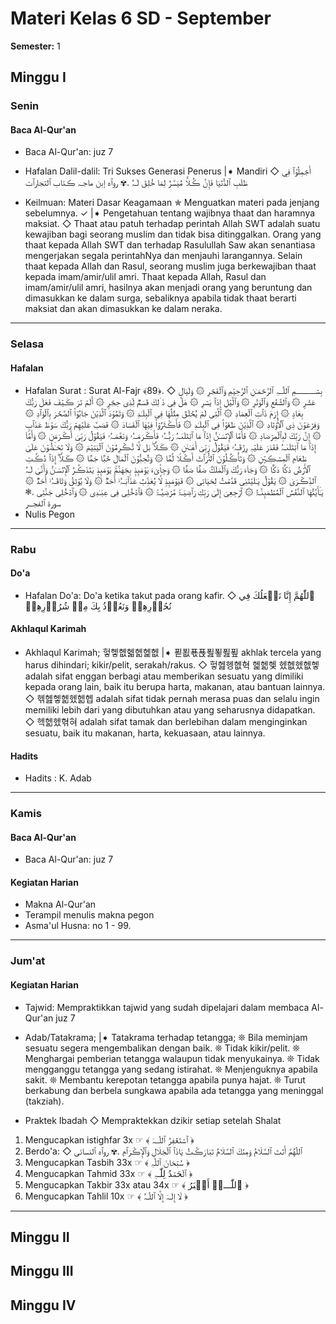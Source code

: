# Materi Kelas 6 SD - September
**Semester:** 1

## Minggu I

### Senin

#### Baca Al-Qur'an
- Baca Al-Qur'an: juz 7

- Hafalan Dalil-dalil: Tri Sukses Generasi Penerus
|➧ Mandiri
◇ أَجۡمِلُوۡٱ فِي طَلَبِ ٱلدُّنۡيَا فَإِنَّ ڪُلًّا مُيَسَّرٌ لِمَا خُلِقَ لَـہُ .✾ روٱه إبن ماجـہ ڪتاب ٱلتجارٱت
- Keilmuan: Materi Dasar Keagamaan
✯ Menguatkan materi pada jenjang sebelumnya. ✓
|➧ Pengetahuan tentang wajibnya thaat dan haramnya maksiat.
◇ Thaat atau patuh terhadap perintah Allah SWT adalah suatu kewajiban bagi seorang muslim dan tidak bisa ditinggalkan. Orang yang thaat kepada Allah SWT dan terhadap Rasulullah Saw akan senantiasa mengerjakan segala perintahNya dan menjauhi larangannya. Selain thaat kepada Allah dan Rasul, seorang muslim juga berkewajiban thaat kepada imam/amir/ulil amri. Thaat kepada Allah, Rasul dan imam/amir/ulil amri, hasilnya akan menjadi orang yang beruntung dan dimasukkan ke dalam surga, sebaliknya apabila tidak thaat berarti maksiat dan akan dimasukkan ke dalam neraka.

---

### Selasa

#### Hafalan
- Hafalan Surat : Surat Al-Fajr ﴾89﴿.
◇ بِسۡـــــــــــمِ ٱللّٰــہِ ٱلرَّحۡمَـٰنِ ٱلرَّحِيۡمِ
وَٱلۡفَجۡرِ ۞ وَلَیَالࣲ عَشۡرࣲ ۞ وَٱلشَّفۡعِ وَٱلۡوَتۡرِ ۞ وَٱلَّیۡلِ إِذَٱ یَسۡرِ ۞ هَلۡ فِی ذَ ٰ⁠لِكَ قَسَمࣱ لِّذِی حِجۡرࣲ ۞ أَلَمۡ تَرَ ڪَیۡفَ فَعَلَ رَبُّكَ بِعَادٍ ۞ إِرَمَ ذَٱتِ ٱلۡعِمَادِ ۞ ٱلَّتِی لَمۡ یُخۡلَقۡ مِثۡلُهَا فِی ٱلۡبِلَـٰدِ ۞ وَثَمُوۡدَ ٱلَّذِيۡنَ جَابُوۡا۟ ٱلصَّخۡرَ بِٱلۡوَٱدِ ۞ وَفِرۡعَوۡنَ ذِی ٱلۡأَوۡتَادِ ۞ ٱلَّذِيۡنَ طَغَوۡا۟ فِی ٱلۡبِلَـٰدِ ۞ فَأَڪۡثَرُوۡا۟ فِيۡهَا ٱلۡفَسَادَ ۞ فَصَبَّ عَلَیۡهِمۡ رَبُّكَ سَوۡطَ عَذَٱبࣲ ۞ إِنَّ رَبَّكَ لَبِٱلۡمِرۡصَادِ ۞ فَأَمَّا ٱلۡإِنۡسَـٰنُ إِذَٱ مَا ٱبۡتَلَىٰـہُ رَبُّـہُۥ فَأَڪۡرَمَـہُۥ وَنَعَّمَـہُۥ فَیَقُوۡلُ رَبِّیۤ أَڪۡرَمَنِ ۞ وَأَمَّاۤ إِذَٱ مَا ٱبۡتَلَىٰـہُ فَقَدَرَ عَلَیۡہِ رِزۡقَـہُۥ فَیَقُوۡلُ رَبِّیۤ أَهَـٰنَنِ ۞ ڪَلَّاۖ بَل لَّا تُڪۡرِمُوۡنَ ٱلۡیَتِيۡمَ ۞ وَلَا تَحَـٰۤضُّوۡنَ عَلَىٰ طَعَامِ ٱلۡمِسۡڪِيۡنِ ۞ وَتَأۡڪُلُوۡنَ ٱلتُّرَٱثَ أَڪۡلࣰا لَّمࣰّا ۞ وَتُحِبُّوۡنَ ٱلۡمَالَ حُبࣰّا جَمࣰّا ۞ ڪَلَّاۤۖ إِذَٱ دُڪَّتِ ٱلۡأَرۡضُ دَكࣰّا دَكࣰّا ۞ وَجَاۤءَ رَبُّكَ وَٱلۡمَلَكُ صَفࣰّا صَفࣰّا ۞ وَجِا۟یۤءَ یَوۡمَىِٕذِۭ بِجَهَنَّمَۚ یَوۡمَىِٕذࣲ یَتَذَڪَّرُ ٱلۡإِنۡسَـٰنُ وَأَنَّىٰ لَـہُ ٱلذِّڪۡرَىٰ ۞ یَقُوۡلُ یَـٰلَیۡتَنِی قَدَّمۡتُ لِحَیَاتِی ۞ فَیَوۡمَىِٕذࣲ لَّا یُعَذِّبُ عَذَٱبَـہُۥۤ أَحَدࣱ ۞ وَلَا یُوۡثِقُ وَثَاقَـہُۥۤ أَحَدࣱ ۞ یَـٰۤأَیَّتُهَا ٱلنَّفۡسُ ٱلۡمُطۡمَىِٕنَّـۃُ ۞ ٱرۡجِعِیۤ إِلَىٰ رَبِّكِ رَٱضِیَـۃࣰ مَّرۡضِیَّـۃࣰ ۞ فَٱدۡخُلِی فِی عِبَـٰدِی ۞ وَٱدۡخُلِی جَنَّتِی .❃ سورة ٱلفجــر
- Nulis Pegon

---

### Rabu

#### Do'a
- Hafalan Do'a: Do'a ketika takut pada orang kafir.
◇ ٱللّٰهُمَّ إِنَّا نَجۡعَلُكَ فِي نُحُوۡرِهِمۡ وَنَعُوۡذُ بِكَ مِنۡ شُرُوۡرِهِمۡ

#### Akhlaqul Karimah
- Akhlaqul Karimah; 헣헿헶헯헮헱헶
|➧ 푇푒푟푡푎푛푎푚 akhlak tercela yang harus dihindari; kikir/pelit, serakah/rakus.
◇ 헣헲헹헶혁 헱헮헻 헸헶헸헶헿 adalah sifat enggan berbagi atau memberikan sesuatu yang dimiliki kepada orang lain, baik itu berupa harta, makanan, atau bantuan lainnya.
◇ 헦헲헿헮헸헮헵 adalah sifat tidak pernah merasa puas dan selalu ingin memiliki lebih dari yang dibutuhkan atau yang seharusnya didapatkan.
◇ 헥헮헸혂혀 adalah sifat tamak dan berlebihan dalam menginginkan sesuatu, baik itu makanan, harta, kekuasaan, atau lainnya.

#### Hadits
- Hadits : K. Adab

---

### Kamis

#### Baca Al-Qur'an
- Baca Al-Qur'an: juz 7

#### Kegiatan Harian
- Makna Al-Qur'an
- Terampil menulis makna pegon
- Asma'ul Husna: no 1 - 99.

---

### Jum'at

#### Kegiatan Harian
- Tajwid: Mempraktikkan tajwid yang sudah dipelajari dalam membaca Al-Qur'an juz 7

- Adab/Tatakrama;
|➧ Tatakrama terhadap tetangga;
❊ Bila meminjam sesuatu segera mengembalikan dengan baik.
❊ Tidak kikir/pelit.
❊ Menghargai pemberian tetangga walaupun tidak menyukainya.
❊ Tidak mengganggu tetangga yang sedang istirahat.
❊ Menjenguknya apabila sakit.
❊ Membantu kerepotan tetangga apabila punya hajat.
❊ Turut berkabung dan berbela sungkawa apabila ada tetangga yang meninggal (takziah).

- Praktek Ibadah
◇ Mempraktekkan dzikir setiap setelah Shalat
1. Mengucapkan istighfar 3x ☞ ﴾ ٱسۡتَغۡفِرُ ٱللّٰــہَ ﴿
2. Berdo'a:
◇ ٱللّٰهُمَّ أَنۡتَ ٱلسَّلَامُ وَمِنۡكَ ٱلسَّلَامُ تَبَارَڪۡتُ يَاذَٱ ٱلۡجَلَالِ وَٱلۡإِڪۡرَٱمِ .✾ روٱه ٱلنسائى
3. Mengucapkan Tasbih 33x ☞ ﴾ سُبۡحَانَ ٱللّٰہِ ﴿
4. Mengucapkan Tahmid 33x ☞ ﴾ ٱلۡحَمۡدُ لِلّٰـہِ ﴿
5. Mengucapkan Takbir 33x atau 34x ☞ ﴾ ٱللّٰـــہُ أَڪۡبَرُ ﴿
6. Mengucapkan Tahlil 10x ☞ ﴾ لَا إِلَـہَ إِلَّا ٱللّٰـہُ ﴿

---

## Minggu II

## Minggu III

## Minggu IV


